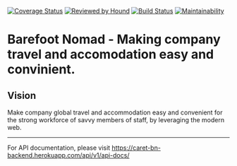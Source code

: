 [![Coverage Status](https://coveralls.io/repos/github/andela/caret-bn-backend/badge.svg?branch=develop)](https://coveralls.io/github/andela/caret-bn-backend?branch=develop)
[![Reviewed by Hound](https://img.shields.io/badge/Reviewed_by-Hound-8E64B0.svg)](https://houndci.com)
[![Build Status](https://travis-ci.org/andela/caret-bn-backend.svg?branch=develop)](https://travis-ci.org/andela/caret-bn-backend) [![Maintainability](https://api.codeclimate.com/v1/badges/df0d33bd05578ed6fff6/maintainability)](https://codeclimate.com/github/andela/caret-bn-backend/maintainability)

Barefoot Nomad - Making company travel and accomodation easy and convinient.
=======

## Vision
Make company global travel and accommodation easy and convenient for the strong workforce of savvy members of staff, by leveraging the modern web.

---
For API documentation, please visit https://caret-bn-backend.herokuapp.com/api/v1/api-docs/
